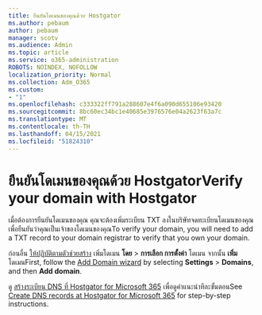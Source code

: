 ```yaml
---
title: ยืนยันโดเมนของคุณด้วย Hostgator
ms.author: pebaum
author: pebaum
manager: scotv
ms.audience: Admin
ms.topic: article
ms.service: o365-administration
ROBOTS: NOINDEX, NOFOLLOW
localization_priority: Normal
ms.collection: Adm_O365
ms.custom:
- "1"
ms.openlocfilehash: c333322ff791a288607e4f6a090d655106e93420
ms.sourcegitcommit: 8bc60ec34bc1e40685e3976576e04a2623f63a7c
ms.translationtype: MT
ms.contentlocale: th-TH
ms.lasthandoff: 04/15/2021
ms.locfileid: "51824310"
---
```

# <a name="verify-your-domain-with-hostgator"></a><span data-ttu-id="989d1-102">ยืนยันโดเมนของคุณด้วย Hostgator</span><span class="sxs-lookup"><span data-stu-id="989d1-102">Verify your domain with Hostgator</span></span>

<span data-ttu-id="989d1-103">เมื่อต้องการยืนยันโดเมนของคุณ คุณจะต้องเพิ่มระเบียน TXT ลงในบริษัทจดทะเบียนโดเมนของคุณเพื่อยืนยันว่าคุณเป็นเจ้าของโดเมนของคุณ</span><span class="sxs-lookup"><span data-stu-id="989d1-103">To verify your domain, you will need to add a TXT record to your domain registrar to verify that you own your domain.</span></span> 

<span data-ttu-id="989d1-104">ก่อนอื่น [ให้ปฏิบัติตามตัวช่วยสร้าง](https://admin.microsoft.com/Adminportal#/Domains) เพิ่มโดเมน **โดย** \> **การเลือก การตั้งค่า** โดเมน จากนั้น **เพิ่ม** โดเมน</span><span class="sxs-lookup"><span data-stu-id="989d1-104">First, follow the [Add Domain wizard](https://admin.microsoft.com/Adminportal#/Domains) by selecting **Settings** \> **Domains**, and then **Add domain**.</span></span>
  
<span data-ttu-id="989d1-105">ดู [สร้างระเบียน DNS ที่ Hostgator for Microsoft 365](https://docs.microsoft.com/microsoft-365/admin/dns/create-dns-records-at-hostgator) เพื่อดูคําแนะนําทีละขั้นตอน</span><span class="sxs-lookup"><span data-stu-id="989d1-105">See [Create DNS records at Hostgator for Microsoft 365](https://docs.microsoft.com/microsoft-365/admin/dns/create-dns-records-at-hostgator) for step-by-step instructions.</span></span>